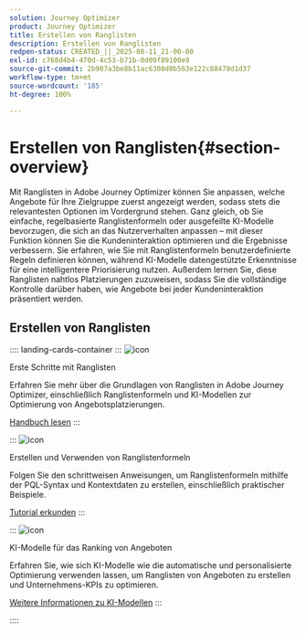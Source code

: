 ```yaml
---
solution: Journey Optimizer
product: Journey Optimizer
title: Erstellen von Ranglisten
description: Erstellen von Ranglisten
redpen-status: CREATED_||_2025-08-11_21-00-00
exl-id: c768d4b4-470d-4c53-b71b-0d09f89100e9
source-git-commit: 2b907a3be8b11ac6308d0b563e122c88478d1d37
workflow-type: tm+mt
source-wordcount: '185'
ht-degree: 100%

---
```


# Erstellen von Ranglisten{#section-overview}

Mit Ranglisten in Adobe Journey Optimizer können Sie anpassen, welche Angebote für Ihre Zielgruppe zuerst angezeigt werden, sodass stets die relevantesten Optionen im Vordergrund stehen. Ganz gleich, ob Sie einfache, regelbasierte Ranglistenformeln oder ausgefeilte KI-Modelle bevorzugen, die sich an das Nutzerverhalten anpassen – mit dieser Funktion können Sie die Kundeninteraktion optimieren und die Ergebnisse verbessern. Sie erfahren, wie Sie mit Ranglistenformeln benutzerdefinierte Regeln definieren können, während KI-Modelle datengestützte Erkenntnisse für eine intelligentere Priorisierung nutzen. Außerdem lernen Sie, diese Ranglisten nahtlos Platzierungen zuzuweisen, sodass Sie die vollständige Kontrolle darüber haben, wie Angebote bei jeder Kundeninteraktion präsentiert werden.

## Erstellen von Ranglisten

:::: landing-cards-container
:::
![icon](https://cdn.experienceleague.adobe.com/icons/book.svg?lang=de)

Erste Schritte mit Ranglisten

Erfahren Sie mehr über die Grundlagen von Ranglisten in Adobe Journey Optimizer, einschließlich Ranglistenformeln und KI-Modellen zur Optimierung von Angebotsplatzierungen.

[Handbuch lesen](../using/offers/ranking/get-started-rankings.md)
:::

:::
![icon](https://cdn.experienceleague.adobe.com/icons/circle-play.svg?lang=de)

Erstellen und Verwenden von Ranglistenformeln

Folgen Sie den schrittweisen Anweisungen, um Ranglistenformeln mithilfe der PQL-Syntax und Kontextdaten zu erstellen, einschließlich praktischer Beispiele.

[Tutorial erkunden](../using/offers/ranking/create-ranking-formulas.md)
:::

:::
![icon](https://cdn.experienceleague.adobe.com/icons/chart-line.svg?lang=de)

KI-Modelle für das Ranking von Angeboten

Erfahren Sie, wie sich KI-Modelle wie die automatische und personalisierte Optimierung verwenden lassen, um Ranglisten von Angeboten zu erstellen und Unternehmens-KPIs zu optimieren.

[Weitere Informationen zu KI-Modellen](ai-models-landing-page.md)
:::

::::
